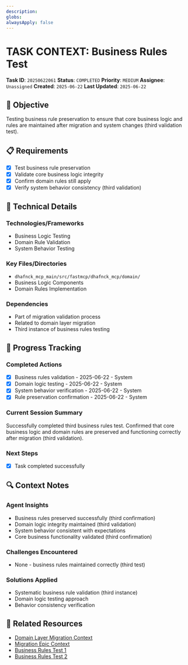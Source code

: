 ```yaml
---
description: 
globs: 
alwaysApply: false
---
```

# TASK CONTEXT: Business Rules Test

**Task ID**: `20250622061`
**Status**: `COMPLETED`
**Priority**: `MEDIUM`
**Assignee**: `Unassigned`
**Created**: `2025-06-22`
**Last Updated**: `2025-06-22`

## 🎯 Objective
Testing business rule preservation to ensure that core business logic and rules are maintained after migration and system changes (third validation test).

## 📋 Requirements
- [x] Test business rule preservation
- [x] Validate core business logic integrity
- [x] Confirm domain rules still apply
- [x] Verify system behavior consistency (third validation)

## 🔧 Technical Details
### Technologies/Frameworks
- Business Logic Testing
- Domain Rule Validation
- System Behavior Testing

### Key Files/Directories
- `dhafnck_mcp_main/src/fastmcp/dhafnck_mcp/domain/`
- Business Logic Components
- Domain Rules Implementation

### Dependencies
- Part of migration validation process
- Related to domain layer migration
- Third instance of business rules testing

## 🚀 Progress Tracking
### Completed Actions
- [x] Business rules validation - 2025-06-22 - System
- [x] Domain logic testing - 2025-06-22 - System
- [x] System behavior verification - 2025-06-22 - System
- [x] Rule preservation confirmation - 2025-06-22 - System

### Current Session Summary
Successfully completed third business rules test. Confirmed that core business logic and domain rules are preserved and functioning correctly after migration (third validation).

### Next Steps
- [x] Task completed successfully

## 🔍 Context Notes
### Agent Insights
- Business rules preserved successfully (third confirmation)
- Domain logic integrity maintained (third validation)
- System behavior consistent with expectations
- Core business functionality validated (third confirmation)

### Challenges Encountered
- None - business rules maintained correctly (third test)

### Solutions Applied
- Systematic business rule validation (third instance)
- Domain logic testing approach
- Behavior consistency verification

## 🔗 Related Resources
- [Domain Layer Migration Context](mdc:context_20250621003.mdc)
- [Migration Epic Context](mdc:context_20250621001.mdc)
- [Business Rules Test 1](mdc:context_20250622012.mdc)
- [Business Rules Test 2](mdc:context_20250622031.mdc)
